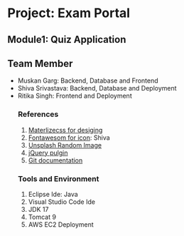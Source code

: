 <h1>Project: Exam Portal</h1>
<h2>Module1: Quiz Application</h2>
<h2>Team Member</h2>
<ul>
<li>Muskan Garg: Backend, Database and  Frontend</li>
<li>Shiva Srivastava: Backend, Database and Deployment</li>
<li>Ritika Singh: Frontend and Deployment</li>

<h3>References</h3>
<ol>
<li><a href="https://materializecss.com/">Materlizecss for desiging</a></li>
<li><a href="https://fontawesome.com/">Fontawesom for icon</a>: Shiva<script src="https://kit.fontawesome.com/e1be81b688.js"
      crossorigin="anonymous"
    ></script></li>
<li><a href="https://source.unsplash.com/1400x400/?Laptop,Technology">Unsplash Random Image</a></li>

<li><a href="https://releases.jquery.com/">jQuery pulgin</a> <script src="https://code.jquery.com/jquery-3.7.1.js" integrity="sha256-eKhayi8LEQwp4NKxN+CfCh+3qOVUtJn3QNZ0TciWLP4=" crossorigin="anonymous"></script></li>

<li><a href="https://git-scm.com/book/en/v2"> Git documentation </a> </li>

</ol>

<h3>Tools and Environment</h3>
<ol><li>Eclipse Ide: Java</li><li>Visual Studio Code Ide</li><li>JDK 17</li><li>Tomcat 9</li><li>AWS EC2 Deployment</li></ol>
